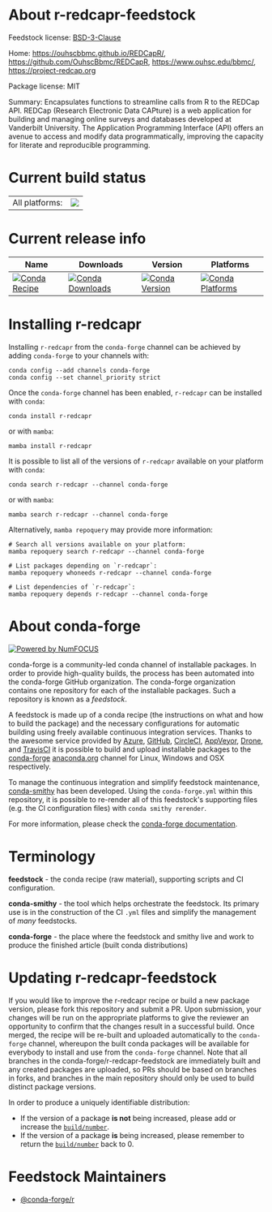 About r-redcapr-feedstock
=========================

Feedstock license: [BSD-3-Clause](https://github.com/conda-forge/r-redcapr-feedstock/blob/main/LICENSE.txt)

Home: https://ouhscbbmc.github.io/REDCapR/, https://github.com/OuhscBbmc/REDCapR, https://www.ouhsc.edu/bbmc/, https://project-redcap.org

Package license: MIT

Summary: Encapsulates functions to streamline calls from R to the REDCap API.  REDCap (Research Electronic Data CAPture) is a web application for building and managing online surveys and databases developed at Vanderbilt University.  The Application Programming Interface (API) offers an avenue to access and modify data programmatically, improving the capacity for literate and reproducible programming.

Current build status
====================


<table><tr><td>All platforms:</td>
    <td>
      <a href="https://dev.azure.com/conda-forge/feedstock-builds/_build/latest?definitionId=18287&branchName=main">
        <img src="https://dev.azure.com/conda-forge/feedstock-builds/_apis/build/status/r-redcapr-feedstock?branchName=main">
      </a>
    </td>
  </tr>
</table>

Current release info
====================

| Name | Downloads | Version | Platforms |
| --- | --- | --- | --- |
| [![Conda Recipe](https://img.shields.io/badge/recipe-r--redcapr-green.svg)](https://anaconda.org/conda-forge/r-redcapr) | [![Conda Downloads](https://img.shields.io/conda/dn/conda-forge/r-redcapr.svg)](https://anaconda.org/conda-forge/r-redcapr) | [![Conda Version](https://img.shields.io/conda/vn/conda-forge/r-redcapr.svg)](https://anaconda.org/conda-forge/r-redcapr) | [![Conda Platforms](https://img.shields.io/conda/pn/conda-forge/r-redcapr.svg)](https://anaconda.org/conda-forge/r-redcapr) |

Installing r-redcapr
====================

Installing `r-redcapr` from the `conda-forge` channel can be achieved by adding `conda-forge` to your channels with:

```
conda config --add channels conda-forge
conda config --set channel_priority strict
```

Once the `conda-forge` channel has been enabled, `r-redcapr` can be installed with `conda`:

```
conda install r-redcapr
```

or with `mamba`:

```
mamba install r-redcapr
```

It is possible to list all of the versions of `r-redcapr` available on your platform with `conda`:

```
conda search r-redcapr --channel conda-forge
```

or with `mamba`:

```
mamba search r-redcapr --channel conda-forge
```

Alternatively, `mamba repoquery` may provide more information:

```
# Search all versions available on your platform:
mamba repoquery search r-redcapr --channel conda-forge

# List packages depending on `r-redcapr`:
mamba repoquery whoneeds r-redcapr --channel conda-forge

# List dependencies of `r-redcapr`:
mamba repoquery depends r-redcapr --channel conda-forge
```


About conda-forge
=================

[![Powered by
NumFOCUS](https://img.shields.io/badge/powered%20by-NumFOCUS-orange.svg?style=flat&colorA=E1523D&colorB=007D8A)](https://numfocus.org)

conda-forge is a community-led conda channel of installable packages.
In order to provide high-quality builds, the process has been automated into the
conda-forge GitHub organization. The conda-forge organization contains one repository
for each of the installable packages. Such a repository is known as a *feedstock*.

A feedstock is made up of a conda recipe (the instructions on what and how to build
the package) and the necessary configurations for automatic building using freely
available continuous integration services. Thanks to the awesome service provided by
[Azure](https://azure.microsoft.com/en-us/services/devops/), [GitHub](https://github.com/),
[CircleCI](https://circleci.com/), [AppVeyor](https://www.appveyor.com/),
[Drone](https://cloud.drone.io/welcome), and [TravisCI](https://travis-ci.com/)
it is possible to build and upload installable packages to the
[conda-forge](https://anaconda.org/conda-forge) [anaconda.org](https://anaconda.org/)
channel for Linux, Windows and OSX respectively.

To manage the continuous integration and simplify feedstock maintenance,
[conda-smithy](https://github.com/conda-forge/conda-smithy) has been developed.
Using the ``conda-forge.yml`` within this repository, it is possible to re-render all of
this feedstock's supporting files (e.g. the CI configuration files) with ``conda smithy rerender``.

For more information, please check the [conda-forge documentation](https://conda-forge.org/docs/).

Terminology
===========

**feedstock** - the conda recipe (raw material), supporting scripts and CI configuration.

**conda-smithy** - the tool which helps orchestrate the feedstock.
                   Its primary use is in the construction of the CI ``.yml`` files
                   and simplify the management of *many* feedstocks.

**conda-forge** - the place where the feedstock and smithy live and work to
                  produce the finished article (built conda distributions)


Updating r-redcapr-feedstock
============================

If you would like to improve the r-redcapr recipe or build a new
package version, please fork this repository and submit a PR. Upon submission,
your changes will be run on the appropriate platforms to give the reviewer an
opportunity to confirm that the changes result in a successful build. Once
merged, the recipe will be re-built and uploaded automatically to the
`conda-forge` channel, whereupon the built conda packages will be available for
everybody to install and use from the `conda-forge` channel.
Note that all branches in the conda-forge/r-redcapr-feedstock are
immediately built and any created packages are uploaded, so PRs should be based
on branches in forks, and branches in the main repository should only be used to
build distinct package versions.

In order to produce a uniquely identifiable distribution:
 * If the version of a package **is not** being increased, please add or increase
   the [``build/number``](https://docs.conda.io/projects/conda-build/en/latest/resources/define-metadata.html#build-number-and-string).
 * If the version of a package **is** being increased, please remember to return
   the [``build/number``](https://docs.conda.io/projects/conda-build/en/latest/resources/define-metadata.html#build-number-and-string)
   back to 0.

Feedstock Maintainers
=====================

* [@conda-forge/r](https://github.com/orgs/conda-forge/teams/r/)

